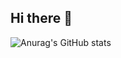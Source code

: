 ## Hi there 👋

![Anurag's GitHub stats](https://github-readme-stats.vercel.app/api?username=duckpigdog&show_icons=true&show=reviews,discussions_started,discussions_answered,prs_merged,prs_merged_percentage)

<!--
**duckpigdog/duckpigdog** is a ✨ _special_ ✨ repository because its `README.md` (this file) appears on your GitHub profile.

Here are some ideas to get you started:

- 🔭 I’m currently working on ...
- 🌱 I’m currently learning ...
- 👯 I’m looking to collaborate on ...
- 🤔 I’m looking for help with ...
- 💬 Ask me about ...
- 📫 How to reach me: ...
- 😄 Pronouns: ...
- ⚡ Fun fact: ...
-->
